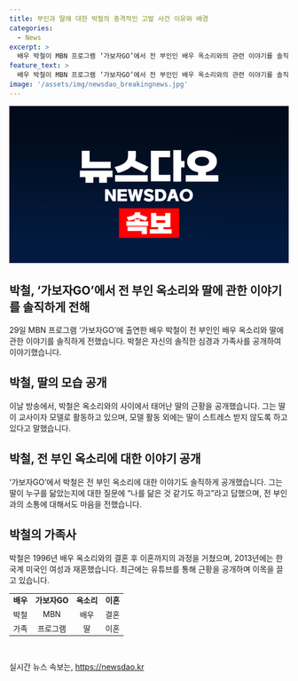 ```yaml
---
title: 부인과 딸에 대한 박철의 충격적인 고발 사건 이유와 배경
categories:
  - News
excerpt: >
  배우 박철이 MBN 프로그램 ‘가보자GO’에서 전 부인인 배우 옥소리와의 관련 이야기를 솔직하게 공개했다. 이에는 박철의 딸의 근황과 애정 어린 모습도 포함되어 있었다. 또한, 박철은 전 부인에 대한 이야기를 솔직하게 전달하면서, 최근 근황에 대한 관심을 끌었다. 이에 대한 더 자세한 내용은 영상을 통해 공개되었는데, 이로 인해 많은 이목을 끌었다.
feature_text: >
  배우 박철이 MBN 프로그램 ‘가보자GO’에서 전 부인인 배우 옥소리와의 관련 이야기를 솔직하게 공개했다. 이에는 박철의 딸의 근황과 애정 어린 모습도 포함되어 있었다. 또한, 박철은 전 부인에 대한 이야기를 솔직하게 전달하면서, 최근 근황에 대한 관심을 끌었다. 이에 대한 더 자세한 내용은 영상을 통해 공개되었는데, 이로 인해 많은 이목을 끌었다.
image: '/assets/img/newsdao_breakingnews.jpg'
---
```


<p><img src="/assets/img/newsdao_breakingnews.jpg" alt="firstkoreanews 속보" /></p>

<h2 data-ke-size="size26">박철, ‘가보자GO’에서 전 부인 옥소리와 딸에 관한 이야기를 솔직하게 전해</h2>

<p data-ke-size="size16">29일 MBN 프로그램 ‘가보자GO’에 출연한 배우 박철이 전 부인인 배우 옥소리와 딸에 관한 이야기를 솔직하게 전했습니다. 박철은 자신의 솔직한 심경과 가족사를 공개하여 이야기했습니다. </p>

<h2 data-ke-size="size26">박철, 딸의 모습 공개</h2>

<p data-ke-size="size16">이날 방송에서, 박철은 옥소리와의 사이에서 태어난 딸의 근황을 공개했습니다. 그는 딸이 교사이자 모델로 활동하고 있으며, 모델 활동 외에는 딸이 스트레스 받지 않도록 하고 있다고 말했습니다.</p>

<h2 data-ke-size="size26">박철, 전 부인 옥소리에 대한 이야기 공개</h2>

<p data-ke-size="size16">‘가보자GO’에서 박철은 전 부인 옥소리에 대한 이야기도 솔직하게 공개했습니다. 그는 딸이 누구를 닮았는지에 대한 질문에 “나를 닮은 것 같기도 하고”라고 답했으며, 전 부인과의 소통에 대해서도 마음을 전했습니다.</p>

<h2 data-ke-size="size26">박철의 가족사</h2>

<p data-ke-size="size16">박철은 1996년 배우 옥소리와의 결혼 후 이혼까지의 과정을 거쳤으며, 2013년에는 한국계 미국인 여성과 재혼했습니다. 최근에는 유튜브를 통해 근황을 공개하며 이목을 끌고 있습니다.</p>

<table>
    <tr>
        <td style="text-align: center; height: 17px;"><b>배우</b></td>
        <td style="text-align: center; height: 17px;"><b>가보자GO</b></td>
        <td style="text-align: center; height: 17px;"><b>옥소리</b></td>
        <td style="text-align: center; height: 17px;"><b>이혼</b></td>
    </tr>
    <tr>
        <td style="text-align: center; height: 17px;">박철</td>
        <td style="text-align: center; height: 17px;">MBN</td>
        <td style="text-align: center; height: 17px;">배우</td>
        <td style="text-align: center; height: 17px;">결혼</td>
    </tr>
    <tr>
        <td style="text-align: center; height: 17px;">가족</td>
        <td style="text-align: center; height: 17px;">프로그램</td>
        <td style="text-align: center; height: 17px;">딸</td>
        <td style="text-align: center; height: 17px;">이혼</td>
    </tr>
</table>

<p data-ke-size="size16">&nbsp;</p>
실시간 뉴스 속보는, <a href="https://newsdao.kr" rel="dofollow">https://newsdao.kr</a>


